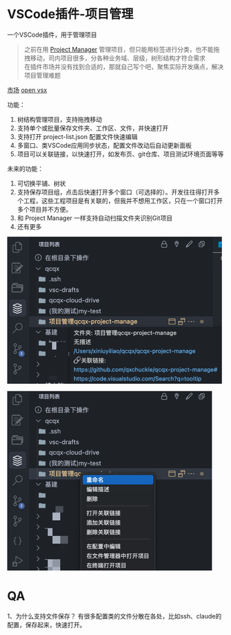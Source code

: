 # VSCode插件-项目管理
一个VSCode插件，用于管理项目

> 之前在用 [Project Manager](https://github.com/alefragnani/vscode-project-manager) 管理项目，但只能用标签进行分类，也不能拖拽移动，司内项目很多，分各种业务域、层级，树形结构才符合需求  
> 在插件市场并没有找到合适的，那就自己写个吧，聚焦实际开发痛点，解决项目管理难题  

[市场](https://marketplace.visualstudio.com/items?itemName=qcqx.qcqx-project-manage) [open vsx](https://open-vsx.org/extension/qcqx/qcqx-project-manage)

功能：
1. 树结构管理项目，支持拖拽移动  
2. 支持单个或批量保存文件夹、工作区、文件，并快速打开  
3. 支持打开 project-list.json 配置文件快速编辑  
4. 多窗口、类VSCode应用同步状态，配置文件改动后自动更新面板  
5. 项目可以关联链接，以快速打开，如发布页、git仓库、项目测试环境页面等等  

未来的功能：
1. 可切换平铺、树状
2. 支持保存项目组，点击后快速打开多个窗口（可选择的）。开发往往得打开多个工程，这些工程项目是有关联的，但我并不想用工作区，只在一个窗口打开多个项目并不方便。  
3. 和 Project Manager 一样支持自动扫描文件夹识别Git项目  
4. 还有更多  

![image](https://raw.githubusercontent.com/qxchuckle/qcqx-project-manage/refs/heads/master/img/1.png)

![image](https://raw.githubusercontent.com/qxchuckle/qcqx-project-manage/refs/heads/master/img/2.png)


# QA
1、为什么支持文件保存？
有很多配置类的文件分散在各处，比如ssh、claude的配置，保存起来，快速打开。










